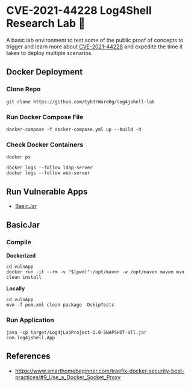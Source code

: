 # CVE-2021-44228 Log4Shell Research Lab 🚧

A basic lab environment to test some of the public proof of concepts to trigger and learn more about [CVE-2021-44228](https://nvd.nist.gov/vuln/detail/CVE-2021-44228) and expedite the time it takes to deploy multiple scenarios.

## Docker Deployment

### Clone Repo

```
git clone https://github.com/Cyb3rWard0g/log4jshell-lab
```
### Run Docker Compose File

```
docker-compose -f docker-compose.yml up --build -d
```

### Check Docker Containers

```
docker ps

docker logs --follow ldap-server
docker logs --follow web-server
```

## Run Vulnerable Apps

* [BasicJar](#basicjar)

## BasicJar
### Compile

**Dockerized**
```
cd vulnApp
docker run -it --rm -v "$(pwd)":/opt/maven -w /opt/maven maven mvn clean install
```

**Locally**
```
cd vulnApp
mvn -f pom.xml clean package -DskipTests
```

### Run Application

```
java -cp target/Log4jLabProject-1.0-SNAPSHOT-all.jar  com.log4jshell.App
```

## References
* https://www.smarthomebeginner.com/traefik-docker-security-best-practices/#9_Use_a_Docker_Socket_Proxy